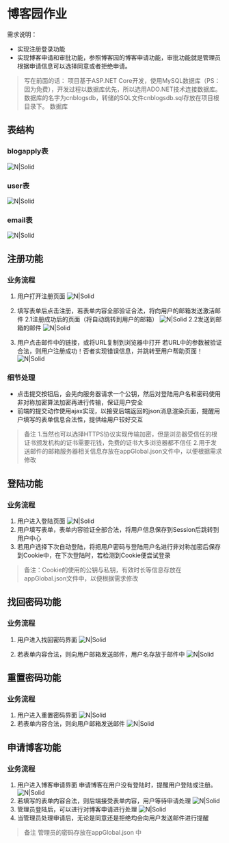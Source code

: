 # 博客园作业

需求说明：

  - 实现注册登录功能
  - 实现博客申请和审批功能，参照博客园的博客申请功能，审批功能就是管理员根据申请信息可以选择同意或者拒绝申请。

> 写在前面的话：
> 项目基于ASP.NET Core开发，使用MySQL数据库（PS：因为免费），开发过程以数据库优先，所以选用ADO.NET技术连接数据库。数据库的名字为cnblogsdb，转储的SQL文件cnblogsdb.sql存放在项目根目录下。
数据库

## 表结构
### blogapply表
![N|Solid](https://github.com/SyMind/CnBlogs/blob/master/demoimg/blogapply%E8%A1%A8.png)
### user表
![N|Solid](https://github.com/SyMind/CnBlogs/blob/master/demoimg/user%E8%A1%A8.png)
### email表
![N|Solid](https://github.com/SyMind/CnBlogs/blob/master/demoimg/email%E8%A1%A8.png)

## 注册功能
### 业务流程
1. 用户打开注册页面 
![N|Solid](https://github.com/SyMind/CnBlogs/blob/master/demoimg/register.png)

2.  填写表单后点击注册，若表单内容全部验证合法，将向用户的邮箱发送激活邮件
2.1注册成功后的页面（将自动跳转到用户的邮箱）
![N|Solid](https://github.com/SyMind/CnBlogs/blob/master/demoimg/registerSuccess.png)
2.2发送到邮箱的邮件
![N|Solid](https://github.com/SyMind/CnBlogs/blob/master/demoimg/registerEmail.png)
3.  用户点击邮件中的链接，或将URL复制到浏览器中打开
若URL中的参数被验证合法，则用户注册成功！否者实现错误信息，并跳转至用户帮助页面！
![N|Solid](https://github.com/SyMind/CnBlogs/blob/master/demoimg/registerFail.png)

### 细节处理
  - 点击提交按钮后，会先向服务器请求一个公钥，然后对登陆用户名和密码使用非对称加密算法加密再进行传输，保证用户安全
  - 前端的提交动作使用ajax实现，以接受后端返回的json消息渲染页面，提醒用户填写的表单信息合法性，提供给用户较好交互
> 备注
> 1.当然也可以选择HTTPS协议实现传输加密，但是浏览器受信任的根证书颁发机构的证书需要花钱，免费的证书大多浏览器都不信任
> 2.用于发送邮件的邮箱服务器相关信息存放在appGlobal.json文件中，以便根据需求修改


## 登陆功能
### 业务流程
1. 用户进入登陆页面
![N|Solid](https://github.com/SyMind/CnBlogs/blob/master/demoimg/login.png)
2. 用户填写表单，表单内容验证全部合法，将用户信息保存到Session后跳转到用户中心
3. 若用户选择下次自动登陆，将把用户密码与登陆用户名进行非对称加密后保存到Cookie中，在下次登陆时，若检测到Cookie便尝试登录

> 备注：Cookie的使用的公钥与私钥，有效时长等信息存放在appGlobal.json文件中，以便根据需求修改

## 找回密码功能
### 业务流程
1. 用户进入找回密码界面
![N|Solid](https://github.com/SyMind/CnBlogs/blob/master/demoimg/getUserName.png)

2. 若表单内容合法，则向用户邮箱发送邮件，用户名存放于邮件中
![N|Solid](https://github.com/SyMind/CnBlogs/blob/master/demoimg/getUserNameEmail.png)

## 重置密码功能
### 业务流程
1. 用户进入重置密码界面
![N|Solid](https://github.com/SyMind/CnBlogs/blob/master/demoimg/resetPassword.png)
2. 若表单内容合法，则向用户邮箱发送邮件
![N|Solid](https://github.com/SyMind/CnBlogs/blob/master/demoimg/resetPasswordEmail.png)

## 申请博客功能
### 业务流程
1. 用户进入博客申请界面
申请博客在用户没有登陆时，提醒用户登陆或注册。
![N|Solid](https://github.com/SyMind/CnBlogs/blob/master/demoimg/blogApplyPrompt.png)
2. 若填写的表单内容合法，则后端接受表单内容，用户等待申请处理
![N|Solid](https://github.com/SyMind/CnBlogs/blob/master/demoimg/blogApply.png)
3. 管理员登陆后，可以进行对博客申请进行处理
![N|Solid](https://github.com/SyMind/CnBlogs/blob/master/demoimg/blogApplyManagement.png)
4. 当管理员处理申请后，无论是同意还是拒绝均会向用户发送邮件进行提醒

> 备注
> 管理员的密码存放在appGlobal.json 中
